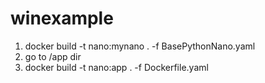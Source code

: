 # winexample

1. docker build -t nano:mynano . -f BasePythonNano.yaml
2. go to /app dir
3. docker build -t nano:app . -f Dockerfile.yaml
